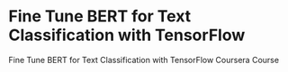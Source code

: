 # Fine Tune BERT for Text Classification with TensorFlow

Fine Tune BERT for Text Classification with TensorFlow Coursera Course
